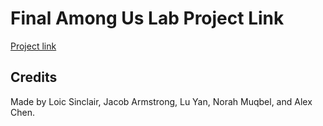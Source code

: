 # Final Among Us Lab Project Link
[Project link](https://cs1xd3.online/ShowModulePublish?modulePublishId=638d3747-d4ff-4d52-81f4-267f6e190ba7&fullscreen=true)

## Credits
Made by Loic Sinclair, Jacob Armstrong, Lu Yan, Norah Muqbel, and Alex Chen.
